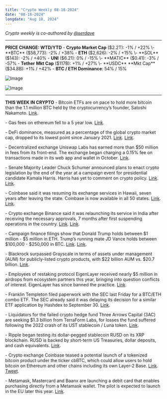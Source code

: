 ```yaml
---
title: "Crypto Weekly 08-18-2024"
date: "08-18-2024"
longdate: "Aug 18, 2024"
---
```


*Crypto weekly is co-authored by [@serdave](https://twitter.com/serdave_eth)*

---
**PRICE CHANGE: WTD/YTD**
\- **Crypto Market Cap** ($2.2T): -1% / +22%
\- **BTC** ($58,773): -2% / +38%
\- **ETH** ($2,626): -2% / +15%
\- **SOL** ($143): -2% / +40%
\- **UNI** ($6.21): 0% / -15%
\- **MATIC** ($0.41): -3% / -57%
\- **Tether** **Mkt Cap** ($117B): +1% / +27%
\- **USDC** **Mkt Cap** ($34.8B): +1% / +42%
\- **BTC / ETH Dominance**: 54% / 15%
  
![Image](/images/08-18-2024-1.png)

![Image](/images/08-18-2024-2.png)

---

**THIS WEEK IN CRYPTO**
\- Bitcoin ETFs are on pace to hold more bitcoin than the 1.1 million BTC held by the cryptocurrency’s founder, Satoshi Nakamoto. [Link](https://decrypt.co/244379/bitcoin-etfs-pace-hold-more-btc-satoshi). 

\- Gas fees on ethereum fell to a 5 year low. [Link](https://www.coindesk.com/markets/2024/08/16/record-drop-in-ethereum-gas-fees-marks-historically-bullish-signal-for-eth-analyst-says/). 

\- DeFi dominance, measured as a percentage of the global crypto market cap, dropped to its lowest point since January 2021. [Link](https://unchainedcrypto.com/has-decentralized-finance-hit-bottom/). [Link](https://www.theblock.co/post/310756/defi-dominance-hits-a-three-year-low). 

\- Decentralized exchange Uniswap Labs has earned more than $50 million in fees from its front-end. The exchange began charging a 0.15% fee on transactions made in its web app and wallet in October. [Link](https://www.theblock.co/post/310869/uniswaps-cumulative-front-end-revenue-surpasses-50-million). 

\- Senate Majority Leader Chuck Schumer announced plans to enact crypto legislation by the end of the year at a campaign event for presidential candidate Kamala Harris. Harris has yet to comment on crypto policy. [Link](https://www.bloomberg.com/news/articles/2024-08-15/schumer-targets-us-crypto-rules-by-year-end-at-pro-harris-event). [Link](https://decrypt.co/244810/sen-schumer-crypto-legislation-crypto4harris). 

\- Coinbase said it was resuming its exchange services in Hawaii, seven years after leaving the state. Coinbase is now available in all 50 states. [Link](https://www.bloomberg.com/news/articles/2024-08-13/coinbase-returns-to-hawaii-seven-years-after-exiting-market). [Link](https://decrypt.co/244398/coinbase-re-enters-hawaii-market-as-state-goes-hands-off). 

\- Crypto exchange Binance said it was relaunching its service in India after receiving the necessary approvals, 7 months after first suspending operations in the country. [Link](https://www.bloomberg.com/news/articles/2024-08-16/binance-restarts-india-business-after-getting-local-registration). [Link](https://techcrunch.com/2024/08/15/binance-restarts-services-in-india-after-seven-month-regulatory-halt/). 

\- Campaign finance filings show that Donald Trump holds between $1 million - $5 million in ETH. Trump’s running mate JD Vance holds between $100,000 - $250,000 in BTC. [Link](https://www.coindesk.com/policy/2024/08/16/donald-trump-holds-over-1m-in-ether-also-receives-nft-licensing-fees/). [Link](https://decrypt.co/244570/trump-running-mate-j-d-vance-has-held-bitcoin-since-2021). 

\- Blackrock surpassed Grayscale in terms of assets under management (AUM) for publicly-listed crypto products, with $22 billion AUM vs. $20.7 billion. [Link](https://decrypt.co/244958/bitcoin-ethereum-etf-blackrock-flips-grayscale). 

\- Employees of restaking protocol EigenLayer received nearly $5 million in airdrops from ecosystem partners this year, bringing into question conflicts of interest. EigenLayer has since banned the practice. [Link](https://www.coindesk.com/tech/2024/08/15/top-crypto-startup-drove-other-projects-airdrops-to-its-employees/). 

\- Franklin Templeton filed paperwork with the SEC last Friday for a BTC/ETH combo ETF. The SEC already said it was delaying its decision for a similar ETF application by Hashdex to September 30. [Link](https://decrypt.co/245173/franklin-templeton-ezpz-crypto-etf). 

\- Liquidators for the failed crypto hedge fund Three Arrows Capital (3AC) are seeking $1.3 billion from TerraForm Labs, for losses the fund suffered following the 2022 crash of its UST stablecoin / Luna token. [Link](https://www.bloomberg.com/news/articles/2024-08-12/three-arrows-liquidators-seek-1-3-billion-over-2022-luna-crash). 

\- Ripple began testing its dollar-pegged stablecoin RUSD on its XRP blockchain. RUSD is backed by short-term US Treasuries, dollar deposits, and cash equivalents. [Link](https://fortune.com/crypto/2024/08/12/ripples-stablecoin-enters-beta-tasting-but-faces-a-crowded-market/). 

\- Crypto exchange Coinbase teased a potential launch of a tokenized bitcoin product under the ticker cbBTC, which could allow users to hold bitcoin on Ethereum and other chains including its own Layer-2 Base. [Link](https://www.theblock.co/post/311063/coinbase-teases-upcoming-launch-of-apparent-tokenized-bitcoin-named-cbbtc). [Tweet](https://x.com/coinbase/status/1823501582006411614). 

\- Metamask, Mastercard and Baanx are launching a debit card that enables purchasing directly from a Metamask wallet. The pilot is expected to launch in the EU later this year. [Link](https://www.coindesk.com/business/2024/08/14/metamask-starts-rollout-of-blockchain-based-debit-card-developed-with-mastercard-baanx/).